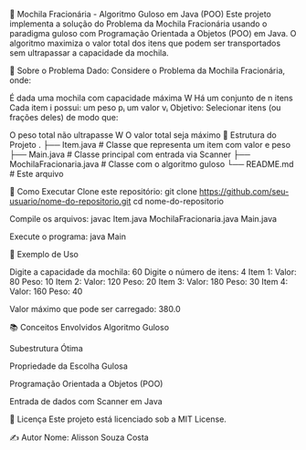 🧠 Mochila Fracionária - Algoritmo Guloso em Java (POO)
Este projeto implementa a solução do Problema da Mochila Fracionária usando o paradigma guloso com Programação Orientada a Objetos (POO) em Java. O algoritmo maximiza o valor total dos itens que podem ser transportados sem ultrapassar a capacidade da mochila.

💼 Sobre o Problema
Dado: Considere o Problema da Mochila Fracionária, onde:

É dada uma mochila com capacidade máxima W
Há um conjunto de n itens
Cada item i possui:
um peso pᵢ
um valor vᵢ
Objetivo: Selecionar itens (ou frações deles) de modo que:

O peso total não ultrapasse W
O valor total seja máximo
🧩 Estrutura do Projeto
.
├── Item.java                # Classe que representa um item com valor e peso
├── Main.java               # Classe principal com entrada via Scanner
├── MochilaFracionaria.java # Classe com o algoritmo guloso
└── README.md               # Este arquivo


🚀 Como Executar
Clone este repositório:
git clone https://github.com/seu-usuario/nome-do-repositorio.git
cd nome-do-repositorio

Compile os arquivos:
javac Item.java MochilaFracionaria.java Main.java

Execute o programa:
java Main

🧪 Exemplo de Uso

Digite a capacidade da mochila: 60
Digite o número de itens: 4
Item 1:
Valor: 80
Peso: 10
Item 2:
Valor: 120
Peso: 20
Item 3:
Valor: 180
Peso: 30
Item 4:
Valor: 160
Peso: 40

Valor máximo que pode ser carregado: 380.0

📚 Conceitos Envolvidos
Algoritmo Guloso

Subestrutura Ótima

Propriedade da Escolha Gulosa

Programação Orientada a Objetos (POO)

Entrada de dados com Scanner em Java

📄 Licença
Este projeto está licenciado sob a MIT License.

✍️ Autor
Nome: Alisson Souza Costa